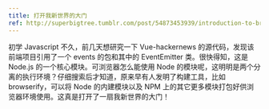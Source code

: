 ```yaml
---
title: 打开我新世界的大门
ref: http://superbigtree.tumblr.com/post/54873453939/introduction-to-browserify
---
```


初学 Javascript 不久，前几天想研究一下 Vue-hackernews 的源代码，发现该前端项目引用了一个 events 的包和其中的 EventEmitter 类。很快得知，这是 Node.js 的一个核心模块。可浏览器怎么能使用 Node 的模块呢，这明明是两个分离的执行环境？仔细搜索后才知道，原来早有人发明了构建工具，比如 browserify，可以将 Node 的内建模块以及 NPM 上的其它更多模块打包好供浏览器环境使用。这真是打开了一扇我新世界的大门！
